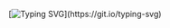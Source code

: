[![Typing SVG](https://readme-typing-svg.demolab.com/?lines=Hello!+Nice+To+Meet+You!;)](https://git.io/typing-svg)
